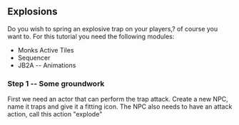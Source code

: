 ## Explosions
Do you wish to spring an explosive trap on your players,? of course you want to.
For this tutorial you need the following modules:
 * Monks Active Tiles
 * Sequencer
 * JB2A -- Animations



### Step 1 -- Some groundwork

First we need an actor that can perform the trap attack. Create a new NPC, name it traps and give it a fitting icon.
The NPC also needs to have an attack action, call this action "explode"



